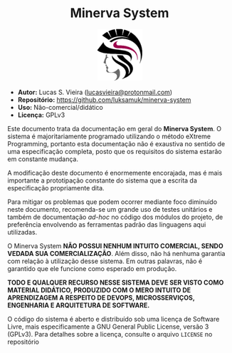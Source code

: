<center>

# Minerva System

![Logomarca do Sistema Minerva](./minerva-logo.png)

</center>

- **Autor:** Lucas S. Vieira (<lucasvieira@protonmail.com>)
- **Repositório:** <https://github.com/luksamuk/minerva-system>
- **Uso:** Não-comercial/didático
- **Licença:** GPLv3

Este documento trata da documentação em geral do **Minerva System**. O sistema
é majoritariamente programado utilizando o método eXtreme Programming, portanto
esta documentação não é exaustiva no sentido de uma especificação completa,
posto que os requisitos do sistema estarão em constante mudança.

A modificação deste documento é enormemente encorajada, mas é mais importante a
prototipação constante do sistema que a escrita da especificação propriamente
dita.

Para mitigar os problemas que podem ocorrer mediante foco diminuído neste
documento, recomenda-se um grande uso de testes unitários e também de
documentação _ad-hoc_ no código dos módulos do projeto, de preferência
envolvendo as ferramentas padrão das linguagens aqui utilizadas.

O Minerva System **NÃO POSSUI NENHUM INTUITO COMERCIAL, SENDO VEDADA SUA
COMERCIALIZAÇÃO**. Além disso, não há nenhuma garantia com relação à utilização
desse sistema. Em outras palavras, não é garantido que ele funcione como
esperado em produção.

**TODO E QUALQUER RECURSO NESSE SISTEMA DEVE SER VISTO COMO MATERIAL DIDÁTICO,
PRODUZIDO COM O MERO INTUITO DE APRENDIZAGEM A RESPEITO DE DEVOPS,
MICROSSERVIÇOS, ENGENHARIA E ARQUITETURA DE SOFTWARE.**

O código do sistema é aberto e distribuído sob uma licença de Software Livre,
mais especificamente a GNU General Public License, versão 3 (GPLv3). Para
detalhes sobre a licença, consulte o arquivo `LICENSE` no repositório

